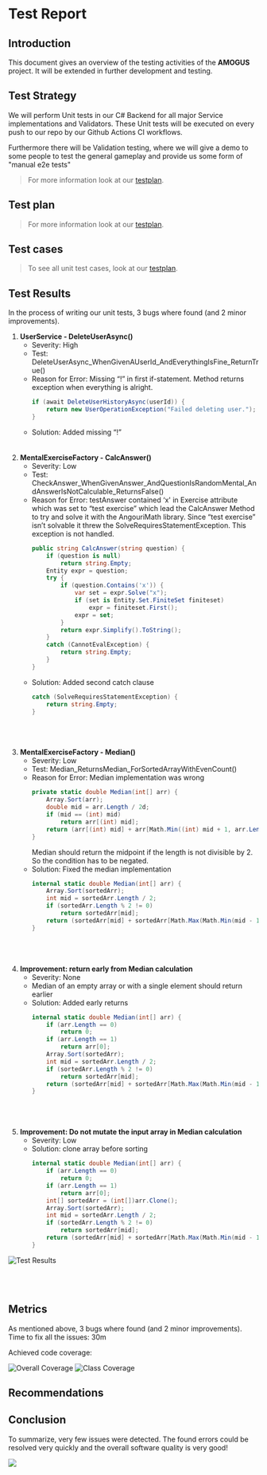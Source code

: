 
# Test Report

## Introduction
This document gives an overview of the testing activities of the __AMOGUS__ project. It will be extended in further development and testing.

## Test Strategy
We will perform Unit tests in our C# Backend for all major Service implementations and Validators.
These Unit tests will be executed on every push to our repo by our Github Actions CI workflows.

Furthermore there will be Validation testing, where we will give a demo to some people to test the general gameplay and provide us some form of "manual e2e tests"

> For more information look at our [testplan](https://cumgroup.github.io/AMOGUS/Developer%20Docs/4.%20Testing/Testplan/).

## Test plan
> For more information look at our [testplan](https://cumgroup.github.io/AMOGUS/Developer%20Docs/4.%20Testing/Testplan/).

## Test cases
> To see all unit test cases, look at our [testplan](https://cumgroup.github.io/AMOGUS/Developer%20Docs/4.%20Testing/Testplan/).

## Test Results
In the process of writing our unit tests, 3 bugs where found (and 2 minor improvements).

1. **UserService - DeleteUserAsync()** <br>
    - Severity: High 
    - Test: DeleteUserAsync_WhenGivenAUserId_AndEverythingIsFine_ReturnTrue()
    - Reason for Error:
    Missing “!” in first if-statement. Method returns exception when everything is alright.
        ```csharp
        if (await DeleteUserHistoryAsync(userId)) {
            return new UserOperationException("Failed deleting user.");
        }
        ```
    - Solution: Added missing “!”
<br><br><br>
2. **MentalExerciseFactory - CalcAnswer()**
    - Severity: Low 
    - Test: CheckAnswer_WhenGivenAnswer_AndQuestionIsRandomMental_AndAnswerIsNotCalculable_ReturnsFalse()
    - Reason for Error: testAnswer contained ‘x' in Exercise attribute which was set to “test exercise” which lead the CalcAnswer Method to try and solve it with the AngouriMath library. Since “test exercise” isn’t solvable it threw the SolveRequiresStatementException. This exception is not handled.
        ```csharp
        public string CalcAnswer(string question) {
            if (question is null)
                return string.Empty;
            Entity expr = question;
            try {
                if (question.Contains('x')) {
                    var set = expr.Solve("x");
                    if (set is Entity.Set.FiniteSet finiteset)
                        expr = finiteset.First();
                    expr = set;
                }
                return expr.Simplify().ToString();
            }
            catch (CannotEvalException) {
                return string.Empty;
            }
        }
        ```
    - Solution: Added second catch clause
        ```csharp
        catch (SolveRequiresStatementException) {
            return string.Empty;
        }
        ```
        <br><br><br>
3. **MentalExerciseFactory - Median()**
    - Severity: Low
    - Test: Median_ReturnsMedian_ForSortedArrayWithEvenCount()
    - Reason for Error: Median implementation was wrong
        ```csharp
        private static double Median(int[] arr) {
            Array.Sort(arr);
            double mid = arr.Length / 2d;
            if (mid == (int) mid)
                return arr[(int) mid];
            return (arr[(int) mid] + arr[Math.Min((int) mid + 1, arr.Length - 1)]) / 2d;
        }
        ```
        Median should return the midpoint if the length is not divisible by 2.
        So the condition has to be negated.
    - Solution: Fixed the median implementation
        ```csharp
        internal static double Median(int[] arr) {
            Array.Sort(sortedArr);
            int mid = sortedArr.Length / 2;
            if (sortedArr.Length % 2 != 0)
                return sortedArr[mid];
            return (sortedArr[mid] + sortedArr[Math.Max(Math.Min(mid - 1, sortedArr.Length - 1), 0)]) / 2d;
        }
        ```
        <br><br><br>
4. **Improvement: return early from Median calculation**
    - Severity: None
    - Median of an empty array or with a single element should return earlier
    - Solution: Added early returns
        ```csharp
        internal static double Median(int[] arr) {
            if (arr.Length == 0)
                return 0;
            if (arr.Length == 1)
                return arr[0];
            Array.Sort(sortedArr);
            int mid = sortedArr.Length / 2;
            if (sortedArr.Length % 2 != 0)
                return sortedArr[mid];
            return (sortedArr[mid] + sortedArr[Math.Max(Math.Min(mid - 1, sortedArr.Length - 1), 0)]) / 2d;
        }
        ```
        <br><br><br>
5. **Improvement: Do not mutate the input array in Median calculation**
    - Severity: Low 
    - Solution: clone array before sorting
        ```csharp
        internal static double Median(int[] arr) {
            if (arr.Length == 0)
                return 0;
            if (arr.Length == 1)
                return arr[0];
            int[] sortedArr = (int[])arr.Clone();
            Array.Sort(sortedArr);
            int mid = sortedArr.Length / 2;
            if (sortedArr.Length % 2 != 0)
                return sortedArr[mid];
            return (sortedArr[mid] + sortedArr[Math.Max(Math.Min(mid - 1, sortedArr.Length - 1), 0)]) / 2d;
        }
        ```

![Test Results](../../assets/images/metrics/testing/tests.png)

<br>
<br>


## Metrics
As mentioned above, 3 bugs where found (and 2 minor improvements).<br>
Time to fix all the issues: 30m

Achieved code coverage:

![Overall Coverage](../../assets/images/metrics/testing/metrics1.png)
![Class Coverage](../../assets/images/metrics/testing/metrics2.png)

## Recommendations


## Conclusion
To summarize, very few issues were detected. The found errors could be resolved very quickly and the overall software quality is very good!

![](../../assets/images/metrics/testing/obama.jpg)